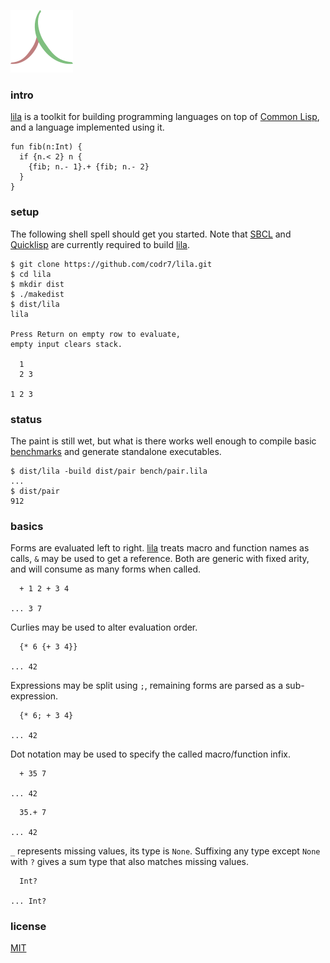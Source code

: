 ![Logo](logo.png)

### intro
[lila](https://github.com/codr7/lila) is a toolkit for building programming languages on top of [Common Lisp](http://www.lispworks.com/documentation/HyperSpec/Front/), and a language implemented using it.

```
fun fib(n:Int) {
  if {n.< 2} n {
    {fib; n.- 1}.+ {fib; n.- 2}
  }
}
```

### setup
The following shell spell should get you started. Note that [SBCL](http://www.sbcl.org/) and [Quicklisp](https://www.quicklisp.org/beta/) are currently required to build [lila](https://github.com/codr7/lila).

```
$ git clone https://github.com/codr7/lila.git
$ cd lila
$ mkdir dist
$ ./makedist
$ dist/lila
lila

Press Return on empty row to evaluate,
empty input clears stack.

  1
  2 3

1 2 3
```

### status
The paint is still wet, but what is there works well enough to compile basic [benchmarks](https://github.com/codr7/lila/blob/master/bench/) and generate standalone executables.

```
$ dist/lila -build dist/pair bench/pair.lila
...
$ dist/pair
912
```

### basics
Forms are evaluated left to right. [lila](https://github.com/codr7/lila) treats macro and function names as calls, `&` may be used to get a reference. Both are generic with fixed arity, and will consume as many forms when called.

```
  + 1 2 + 3 4

... 3 7
```

Curlies may be used to alter evaluation order.

```
  {* 6 {+ 3 4}}
  
... 42
```

Expressions may be split using `;`, remaining forms are parsed as a sub-expression.

```
  {* 6; + 3 4}
  
... 42
```

Dot notation may be used to specify the called macro/function infix.

```
  + 35 7

... 42
```
```
  35.+ 7

... 42
```

`_` represents missing values, its type is `None`. Suffixing any type except `None` with `?` gives a sum type that also matches missing values.

```
  Int?

... Int?
```

### license
[MIT](https://github.com/codr7/lila/blob/master/LICENSE.txt)